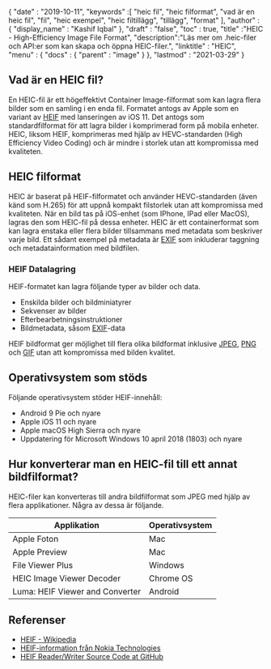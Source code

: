 {
  "date" : "2019-10-11",
  "keywords" :[ "heic fil", "heic filformat", "vad är en heic fil", "fil", "heic exempel", "heic filtillägg", "tillägg", "format" ],
  "author" : {
    "display_name" : "Kashif Iqbal"
},
  "draft" : "false",
  "toc" : true,
  "title" :"HEIC - High-Efficiency Image File Format",
  "description":"Läs mer om .heic-filer och API:er som kan skapa och öppna HEIC-filer.",
  "linktitle" : "HEIC",
  "menu" : {
    "docs" : {
      "parent" : "image"
}
},
  "lastmod" : "2021-03-29"
}

## Vad är en HEIC fil?

En HEIC-fil är ett högeffektivt Container Image-filformat som kan lagra flera bilder som en samling i en enda fil. Formatet antogs av Apple som en variant av [HEIF](/sv/image/heif/) med lanseringen av iOS 11. Det antogs som standardfilformat för att lagra bilder i komprimerad form på mobila enheter. HEIC, liksom HEIF, komprimeras med hjälp av HEVC-standarden (High Efficiency Video Coding) och är mindre i storlek utan att kompromissa med kvaliteten.

## HEIC filformat

HEIC är baserat på HEIF-filformatet och använder HEVC-standarden (även känd som H.265) för att uppnå kompakt filstorlek utan att kompromissa med kvaliteten. När en bild tas på iOS-enhet (som IPhone, IPad eller MacOS), lagras den som HEIC-fil på dessa enheter. HEIC är ett containerformat som kan lagra enstaka eller flera bilder tillsammans med metadata som beskriver varje bild. Ett sådant exempel på metadata är [EXIF](/sv/image/exif/) som inkluderar taggning och metadatainformation med bildfilen.

### HEIF Datalagring

HEIF-formatet kan lagra följande typer av bilder och data.

* Enskilda bilder och bildminiatyrer
* Sekvenser av bilder
* Efterbearbetningsinstruktioner
* Bildmetadata, såsom [EXIF](/sv/image/exif/)-data

HEIF bildformat ger möjlighet till flera olika bildformat inklusive [JPEG](/sv/image/jpeg/), [PNG](/sv/image/png/) och [GIF](/sv/image/gif/) utan att kompromissa med bilden kvalitet.

## Operativsystem som stöds

Följande operativsystem stöder HEIF-innehåll:

* Android 9 Pie och nyare
* Apple iOS 11 och nyare
* Apple macOS High Sierra och nyare
* Uppdatering för Microsoft Windows 10 april 2018 (1803) och nyare

## Hur konverterar man en HEIC-fil till ett annat bildfilformat?

HEIC-filer kan konverteras till andra bildfilformat som JPEG med hjälp av flera applikationer. Några av dessa är följande.

|Applikation|Operativsystem|
---|---|
|Apple Foton |Mac|
|Apple Preview |Mac|
|File Viewer Plus|Windows|
|HEIC Image Viewer Decoder |Chrome OS|
|Luma: HEIF Viewer and Converter |Android|

## Referenser

* [HEIF - Wikipedia](https://en.wikipedia.org/wiki/High_Efficiency_Image_File_Format)
* [HEIF-information från Nokia Technologies](https://nokiatech.github.io/heif/)
* [HEIF Reader/Writer Source Code at GitHub](https://github.com/nokiatech/heif)

